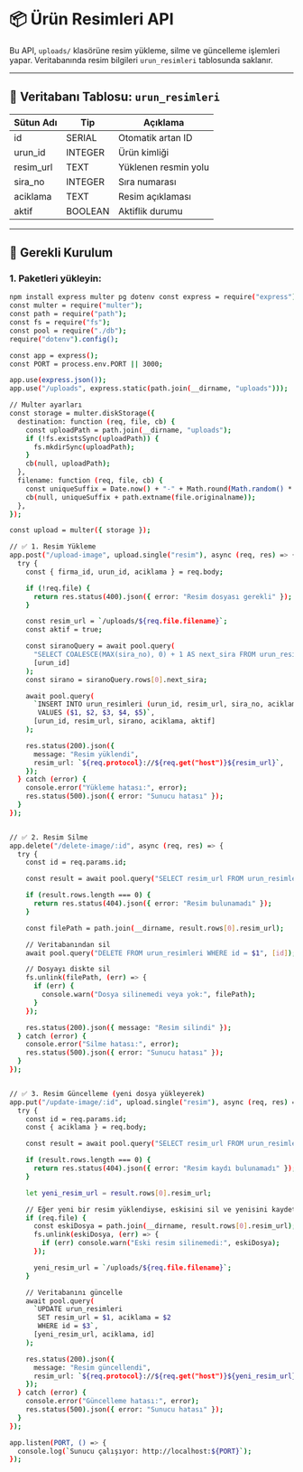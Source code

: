 # 📦 Ürün Resimleri API

Bu API, `uploads/` klasörüne resim yükleme, silme ve güncelleme işlemleri yapar. Veritabanında resim bilgileri `urun_resimleri` tablosunda saklanır.

---

## 📁 Veritabanı Tablosu: `urun_resimleri`

| Sütun Adı  | Tip        | Açıklama                |
|------------|------------|--------------------------|
| id         | SERIAL     | Otomatik artan ID        |
| urun_id    | INTEGER    | Ürün kimliği             |
| resim_url  | TEXT       | Yüklenen resmin yolu     |
| sira_no    | INTEGER    | Sıra numarası            |
| aciklama   | TEXT       | Resim açıklaması         |
| aktif      | BOOLEAN    | Aktiflik durumu          |

---

## 🔧 Gerekli Kurulum

### 1. Paketleri yükleyin:

```bash
npm install express multer pg dotenv const express = require("express");
const multer = require("multer");
const path = require("path");
const fs = require("fs");
const pool = require("./db");
require("dotenv").config();

const app = express();
const PORT = process.env.PORT || 3000;

app.use(express.json());
app.use("/uploads", express.static(path.join(__dirname, "uploads")));

// Multer ayarları
const storage = multer.diskStorage({
  destination: function (req, file, cb) {
    const uploadPath = path.join(__dirname, "uploads");
    if (!fs.existsSync(uploadPath)) {
      fs.mkdirSync(uploadPath);
    }
    cb(null, uploadPath);
  },
  filename: function (req, file, cb) {
    const uniqueSuffix = Date.now() + "-" + Math.round(Math.random() * 1E9);
    cb(null, uniqueSuffix + path.extname(file.originalname));
  },
});

const upload = multer({ storage });

// ✅ 1. Resim Yükleme
app.post("/upload-image", upload.single("resim"), async (req, res) => {
  try {
    const { firma_id, urun_id, aciklama } = req.body;

    if (!req.file) {
      return res.status(400).json({ error: "Resim dosyası gerekli" });
    }

    const resim_url = `/uploads/${req.file.filename}`;
    const aktif = true;

    const siranoQuery = await pool.query(
      "SELECT COALESCE(MAX(sira_no), 0) + 1 AS next_sira FROM urun_resimleri WHERE urun_id = $1",
      [urun_id]
    );
    const sirano = siranoQuery.rows[0].next_sira;

    await pool.query(
      `INSERT INTO urun_resimleri (urun_id, resim_url, sira_no, aciklama, aktif)
       VALUES ($1, $2, $3, $4, $5)`,
      [urun_id, resim_url, sirano, aciklama, aktif]
    );

    res.status(200).json({
      message: "Resim yüklendi",
      resim_url: `${req.protocol}://${req.get("host")}${resim_url}`,
    });
  } catch (error) {
    console.error("Yükleme hatası:", error);
    res.status(500).json({ error: "Sunucu hatası" });
  }
});


// ✅ 2. Resim Silme
app.delete("/delete-image/:id", async (req, res) => {
  try {
    const id = req.params.id;

    const result = await pool.query("SELECT resim_url FROM urun_resimleri WHERE id = $1", [id]);

    if (result.rows.length === 0) {
      return res.status(404).json({ error: "Resim bulunamadı" });
    }

    const filePath = path.join(__dirname, result.rows[0].resim_url);

    // Veritabanından sil
    await pool.query("DELETE FROM urun_resimleri WHERE id = $1", [id]);

    // Dosyayı diskte sil
    fs.unlink(filePath, (err) => {
      if (err) {
        console.warn("Dosya silinemedi veya yok:", filePath);
      }
    });

    res.status(200).json({ message: "Resim silindi" });
  } catch (error) {
    console.error("Silme hatası:", error);
    res.status(500).json({ error: "Sunucu hatası" });
  }
});


// ✅ 3. Resim Güncelleme (yeni dosya yükleyerek)
app.put("/update-image/:id", upload.single("resim"), async (req, res) => {
  try {
    const id = req.params.id;
    const { aciklama } = req.body;

    const result = await pool.query("SELECT resim_url FROM urun_resimleri WHERE id = $1", [id]);

    if (result.rows.length === 0) {
      return res.status(404).json({ error: "Resim kaydı bulunamadı" });
    }

    let yeni_resim_url = result.rows[0].resim_url;

    // Eğer yeni bir resim yüklendiyse, eskisini sil ve yenisini kaydet
    if (req.file) {
      const eskiDosya = path.join(__dirname, result.rows[0].resim_url);
      fs.unlink(eskiDosya, (err) => {
        if (err) console.warn("Eski resim silinemedi:", eskiDosya);
      });

      yeni_resim_url = `/uploads/${req.file.filename}`;
    }

    // Veritabanını güncelle
    await pool.query(
      `UPDATE urun_resimleri 
       SET resim_url = $1, aciklama = $2 
       WHERE id = $3`,
      [yeni_resim_url, aciklama, id]
    );

    res.status(200).json({
      message: "Resim güncellendi",
      resim_url: `${req.protocol}://${req.get("host")}${yeni_resim_url}`,
    });
  } catch (error) {
    console.error("Güncelleme hatası:", error);
    res.status(500).json({ error: "Sunucu hatası" });
  }
});

app.listen(PORT, () => {
  console.log(`Sunucu çalışıyor: http://localhost:${PORT}`);
});
